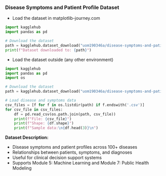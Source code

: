 ### Disease Symptoms and Patient Profile Dataset

- Load the dataset in matplotlib-journey.com

```python
import kagglehub
import pandas as pd

# Download the dataset
path = kagglehub.dataset_download("uom190346a/disease-symptoms-and-patient-profile-dataset")
print(f"Dataset downloaded to: {path}")
```

- Load the dataset outside (any other environment)

```python
import kagglehub
import pandas as pd
import os

# Download the dataset
path = kagglehub.dataset_download("uom190346a/disease-symptoms-and-patient-profile-dataset")

# Load disease and symptoms data
csv_files = [f for f in os.listdir(path) if f.endswith('.csv')]
for csv_file in csv_files:
    df = pd.read_csv(os.path.join(path, csv_file))
    print(f"File: {csv_file}")
    print(f"Shape: {df.shape}")
    print(f"Sample data:\n{df.head(3)}\n")
```

**Dataset Description:**
- Disease symptoms and patient profiles across 100+ diseases
- Relationships between patients, symptoms, and diagnoses
- Useful for clinical decision support systems
- Supports Module 5: Machine Learning and Module 7: Public Health Modeling